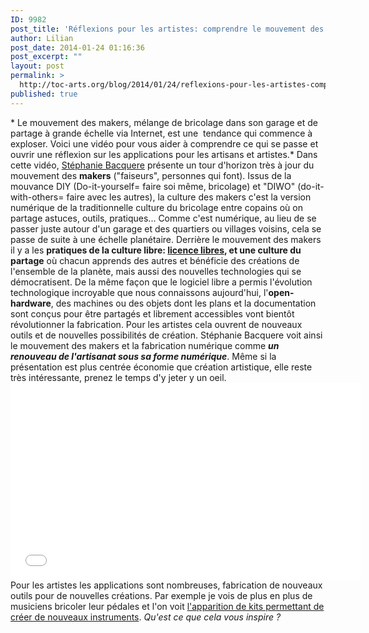 ```yaml
---
ID: 9982
post_title: 'Réflexions pour les artistes: comprendre le mouvement des makers et la fabrication numérique:'
author: Lilian
post_date: 2014-01-24 01:16:36
post_excerpt: ""
layout: post
permalink: >
  http://toc-arts.org/blog/2014/01/24/reflexions-pour-les-artistes-comprendre-le-mouvement-des-makers-et-la-fabrication-numerique/
published: true
---
```

* Le mouvement des makers, mélange de bricolage dans son garage et de partage à grande échelle via Internet, est une  tendance qui commence à exploser. Voici une vidéo pour vous aider à comprendre ce qui se passe et ouvrir une réflexion sur les applications pour les artisans et artistes.* Dans cette vidéo, [Stéphanie Bacquere][1] présente un tour d'horizon très à jour du mouvement des **makers** ("faiseurs", personnes qui font). Issus de la mouvance DIY (Do-it-yourself= faire soi même, bricolage) et "DIWO" (do-it-with-others= faire avec les autres), la culture des makers c'est la version numérique de la traditionnelle culture du bricolage entre copains où on partage astuces, outils, pratiques... Comme c'est numérique, au lieu de se passer juste autour d'un garage et des quartiers ou villages voisins, cela se passe de suite à une échelle planétaire. Derrière le mouvement des makers il y a les **pratiques de la culture libre: [licence libres][2], et une culture du partage** où chacun apprends des autres et bénéficie des créations de l'ensemble de la planète, mais aussi des nouvelles technologies qui se démocratisent. De la même façon que le logiciel libre a permis l'évolution technologique incroyable que nous connaissons aujourd'hui, l'**open-hardware**, des machines ou des objets dont les plans et la documentation sont conçus pour être partagés et librement accessibles vont bientôt révolutionner la fabrication. Pour les artistes cela ouvrent de nouveaux outils et de nouvelles possibilités de création. Stéphanie Bacquere voit ainsi le mouvement des makers et la fabrication numérique comme ***un renouveau de l'artisanat sous sa forme numérique***. Même si la présentation est plus centrée économie que création artistique, elle reste très intéressante, prenez le temps d'y jeter y un oeil. <iframe src="//www.youtube.com/embed/uWKTZyRc25E" height="315" width="560" allowfullscreen="" frameborder="0"></iframe> Pour les artistes les applications sont nombreuses, fabrication de nouveaux outils pour de nouvelles créations. Par exemple je vois de plus en plus de musiciens bricoler leur pédales et l'on voit [l'apparition de kits permettant de créer de nouveaux instruments][3]. *Qu'est ce que cela vous inspire ?*

 [1]: http://twitter.com/Sbacquere
 [2]: http://toc-arts.org/blog/category/outils-internet/licences-libres-outils-internet/
 [3]: http://toc-arts.org/blog/2013/12/25/nouvelles-interfaces-faire-de-la-musique-avec-des-gouttes-deau-ou-des-bananes/ "Nouvelles interfaces: Faire de la musique avec des gouttes d’eau ou des bananes"